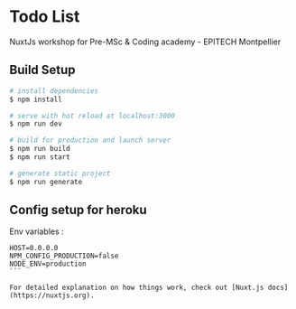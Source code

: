 # Todo List

NuxtJs workshop for Pre-MSc & Coding academy - EPITECH Montpellier

## Build Setup

```bash
# install dependencies
$ npm install

# serve with hot reload at localhost:3000
$ npm run dev

# build for production and launch server
$ npm run build
$ npm run start

# generate static project
$ npm run generate
```

## Config setup for heroku
Env variables :
````
HOST=0.0.0.0
NPM_CONFIG_PRODUCTION=false
NODE_ENV=production
```

For detailed explanation on how things work, check out [Nuxt.js docs](https://nuxtjs.org).

